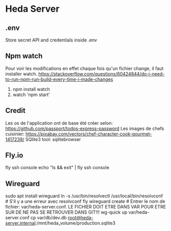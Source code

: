 # Heda Server

## .env
Store secret API and credentials inside .env

## Npm watch
Pour voir les modifications en effet chaque fois qu'un fichier change, il faut installer watch.
https://stackoverflow.com/questions/60424844/do-i-need-to-run-npm-run-build-every-time-i-made-changes
1. npm install watch
1. watch 'npm start'

## Credit
Les os de l'application ont de base été créer selon: https://github.com/passport/todos-express-password
Les images de chefs cuisinier: https://pixabay.com/vectors/chef-character-cook-gourmet-1417239/
SQlite3 tool: sqlitebrowser

## Fly.io
fly ssh console
echo "ls && exit" | fly ssh console

## Wireguard
sudo apt install wireguard
ln -s /usr/bin/resolvectl /usr/local/bin/resolvconf # S'il y a une erreur avec resolvconf
fly wireguard create # Entrer le nom de fichier: var/heda-server.conf. LE FICHIER DOIT ETRE DANS VAR POUR ETRE SUR DE NE PAS SE RETROUVER DANS GIT!!!
wg-quick up var/heda-server.conf
cp var/db/dev.db root@heda-server.internal:/mnt/heda_volume/production.sqlite3
